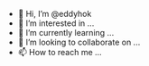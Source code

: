 - 👋 Hi, I’m @eddyhok
- 👀 I’m interested in ...
- 🌱 I’m currently learning ...
- 💞️ I’m looking to collaborate on ...
- 📫 How to reach me ...

<!---
eddyhok/eddyhok is a ✨ special ✨ repository because its `README.md` (this file) appears on your GitHub profile.
You can click the Preview link to take a look at your changes.
--->
